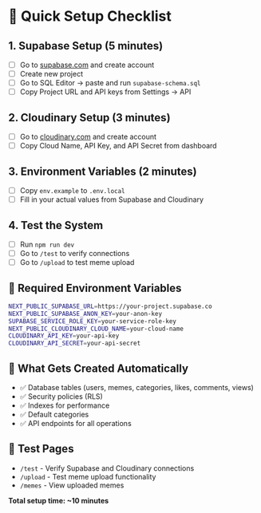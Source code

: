 # 🚀 Quick Setup Checklist

## 1. Supabase Setup (5 minutes)
- [ ] Go to [supabase.com](https://supabase.com) and create account
- [ ] Create new project
- [ ] Go to SQL Editor → paste and run `supabase-schema.sql`
- [ ] Copy Project URL and API keys from Settings → API

## 2. Cloudinary Setup (3 minutes)
- [ ] Go to [cloudinary.com](https://cloudinary.com) and create account
- [ ] Copy Cloud Name, API Key, and API Secret from dashboard

## 3. Environment Variables (2 minutes)
- [ ] Copy `env.example` to `.env.local`
- [ ] Fill in your actual values from Supabase and Cloudinary

## 4. Test the System
- [ ] Run `npm run dev`
- [ ] Go to `/test` to verify connections
- [ ] Go to `/upload` to test meme upload

## 🔑 Required Environment Variables
```bash
NEXT_PUBLIC_SUPABASE_URL=https://your-project.supabase.co
NEXT_PUBLIC_SUPABASE_ANON_KEY=your-anon-key
SUPABASE_SERVICE_ROLE_KEY=your-service-role-key
NEXT_PUBLIC_CLOUDINARY_CLOUD_NAME=your-cloud-name
CLOUDINARY_API_KEY=your-api-key
CLOUDINARY_API_SECRET=your-api-secret
```

## 📁 What Gets Created Automatically
- ✅ Database tables (users, memes, categories, likes, comments, views)
- ✅ Security policies (RLS)
- ✅ Indexes for performance
- ✅ Default categories
- ✅ API endpoints for all operations

## 🧪 Test Pages
- `/test` - Verify Supabase and Cloudinary connections
- `/upload` - Test meme upload functionality
- `/memes` - View uploaded memes

**Total setup time: ~10 minutes**
